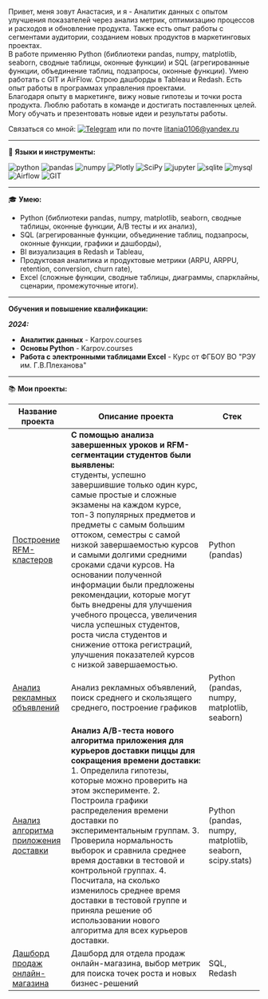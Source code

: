 Привет, меня зовут Анастасия, и я - Аналитик данных с опытом улучшения показателей через анализ метрик, оптимизацию процессов и расходов и обновление продукта. Также есть опыт работы с сегментами аудитории, созданием новых продуктов в маркетинговых проектах.<br>
В работе применяю Python (библиотеки pandas, numpy, matplotlib, seaborn, сводные таблицы, оконные функции) и SQL (агрегированные функции, объединение таблиц, подзапросы, оконные функции). Умею работать с GIT и AirFlow. Строю дашборды в Tableau и Redash. Есть опыт работы в программах управления проектами.<br>
Благодаря опыту в маркетинге, вижу новые гипотезы и точки роста продукта. Люблю работать в команде и достигать поставленных целей. Могу обучать и презентовать новые идеи и результаты работы.

Связаться со мной: <a href="https://t.me/producer_semenova" rel="nofollow"><img src="https://img.shields.io/badge/Telegram-2CA5E0?style=for-the-badge&logo=telegram&logoColor=white" alt="Telegram"  style="max-width: 100%;"></a> или по почте litania0106@yandex.ru
<hr>

:wrench: **Языки и инструменты:**

<div dir="auto">

<img src='https://img.shields.io/badge/python-3670A0?style=for-the-badge&logo=python&logoColor=ffdd54' alt="python"> 
<img src='https://img.shields.io/badge/pandas-%23150458.svg?style=for-the-badge&logo=pandas&logoColor=white' alt="pandas"> 
<img src='https://img.shields.io/badge/numpy-%23013243.svg?style=for-the-badge&logo=numpy&logoColor=white' alt="numpy"> 
<img src='https://img.shields.io/badge/Plotly-%233F4F75.svg?style=for-the-badge&logo=plotly&logoColor=white' alt="Plotly"> 
<img src='https://img.shields.io/badge/SciPy-%230C55A5.svg?style=for-the-badge&logo=scipy&logoColor=%white' alt="SciPy"> 
<img src='https://img.shields.io/badge/jupyter-%23FA0F00.svg?style=for-the-badge&logo=jupyter&logoColor=white' alt="jupyter"> 
<img src='https://img.shields.io/badge/sqlite-%2307405e.svg?style=for-the-badge&logo=sqlite&logoColor=white' alt="sqlite"> 
<img src='https://img.shields.io/badge/mysql-4479A1.svg?style=for-the-badge&logo=mysql&logoColor=white' alt="mysql"> 
<img src='https://img.shields.io/badge/Apache%20Airflow-017CEE?style=for-the-badge&logo=Apache%20Airflow&logoColor=white' alt="Airflow"> 
<img src='https://img.shields.io/badge/git-%23F05033.svg?style=for-the-badge&logo=git&logoColor=white' alt="GIT">
  
</div>
<hr>

:mortar_board: **Умею:**

* Python (библиотеки pandas, numpy, matplotlib, seaborn, сводные таблицы, оконные функции, А/В тесты и их анализ),
* SQL (агрегированные функции, объединение таблиц, подзапросы, оконные функции, графики и дашборды),
* BI визуализация в Redash и Tableau,
* Продуктовая аналитика и продуктовые метрики (ARPU, ARPPU, retention, conversion, churn rate),
* Excel (сложные функции, сводные таблицы, диаграммы, спарклайны, сценарии, промежуточные итоги).
<hr>

**Обучения и повышение квалификации:**

***2024:***
* **Аналитик данных** - Karpov.courses
* **Основы Python** - Karpov.courses
* **Работа с электронными таблицами Excel** - Курс от ФГБОУ ВО "РЭУ им. Г.В.Плеханова"
<hr>

:books: **Мои проекты:**

| Название проекта     | Описание проекта                       | Стек                            |
| -------------------- | -------------------------------------- | ------------------------------- |
| [Построение RFM-кластеров](https://github.com/ASemenova0106/Learning)  | **С помощью анализа завершенных уроков и RFM-сегментации студентов были выявлены:** <br> студенты, успешно завершившие только один курс, самые простые и сложные экзамены на каждом курсе, топ-3 популярных предметов и предметы с самым большим оттоком, семестры с самой низкой завершаемостью курсов и самыми долгими средними сроками сдачи курсов. На основании полученной информации были предложены рекомендации, которые могут быть внедрены для улучшения учебного процесса, увеличения числа успешных студентов, роста числа студентов и снижение оттока регистраций, улучшения показателей курсов с низкой завершаемостью. | Python (pandas)  |
| [Анализ рекламных объявлений](https://github.com/ASemenova0106/Reklama)  | Анализ рекламных объявлений, поиск среднего и скользящего среднего, построение графиков  | Python (pandas, numpy, matplotlib, seaborn) |
| [Анализ алгоритма приложения доставки](https://github.com/ASemenova0106/Pizza) | **Анализ А/В-теста нового алгоритма приложения для курьеров доставки пиццы для сокращения времени доставки:** <br>1. Определила гипотезы, которые можно проверить на этом эксперименте. 2. Построила графики распределения времени доставки по экспериментальным группам. 3. Проверила нормальность выборок и сравнила среднее время доставки в тестовой и контрольной группах. 4. Посчитала, на сколько изменилось среднее время доставки в тестовой группе и приняла решение об использовании нового алгоритма для всех курьеров доставки. | Python (pandas, numpy, matplotlib, seaborn, scipy.stats) |
| [Дашборд продаж онлайн-магазина](https://github.com/ASemenova0106/Online-shop-SQL)  | Дашборд для отдела продаж онлайн-магазина, выбор метрик для поиска точек роста и новых бизнес-решений | SQL, Redash |




